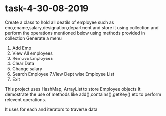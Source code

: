 # task-4-30-08-2019
Create a class to hold all deatils of employee such as eno,ename,salary,designation,department
and store it using collection and perform the operations mentioned below using methods provided in collection
Generate a menu
1. Add Emp
2. View All employees
3. Remove Employees
4. Clear Data
5. Change salary
6. Search Employee
7.View Dept wise Employee List
8. Exit


This project uses HashMap, ArrayList to store Employee objects
It demostrate the use of methods like add(),contains(),getKey() etc to perform relevent operations.

It uses for each and iterators to traverse data
